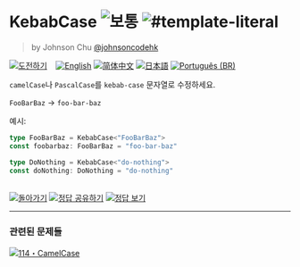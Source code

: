 <!--info-header-start--><h1>KebabCase <img src="https://img.shields.io/badge/-%EB%B3%B4%ED%86%B5-d9901a" alt="보통"/> <img src="https://img.shields.io/badge/-%23template--literal-999" alt="#template-literal"/></h1><blockquote><p>by Johnson Chu <a href="https://github.com/johnsoncodehk" target="_blank">@johnsoncodehk</a></p></blockquote><p><a href="https://tsch.js.org/612/play/ko" target="_blank"><img src="https://img.shields.io/badge/-%EB%8F%84%EC%A0%84%ED%95%98%EA%B8%B0-3178c6?logo=typescript&logoColor=white" alt="도전하기"/></a> &nbsp;&nbsp;&nbsp;<a href="./README.md" target="_blank"><img src="https://img.shields.io/badge/-English-gray" alt="English"/></a>  <a href="./README.zh-CN.md" target="_blank"><img src="https://img.shields.io/badge/-%E7%AE%80%E4%BD%93%E4%B8%AD%E6%96%87-gray" alt="简体中文"/></a>  <a href="./README.ja.md" target="_blank"><img src="https://img.shields.io/badge/-%E6%97%A5%E6%9C%AC%E8%AA%9E-gray" alt="日本語"/></a>  <a href="./README.pt-BR.md" target="_blank"><img src="https://img.shields.io/badge/-Portugu%C3%AAs%20(BR)-gray" alt="Português (BR)"/></a> </p><!--info-header-end-->

`camelCase`나 `PascalCase`를 `kebab-case` 문자열로 수정하세요.

`FooBarBaz` -> `foo-bar-baz`

예시:

```ts
type FooBarBaz = KebabCase<"FooBarBaz">
const foobarbaz: FooBarBaz = "foo-bar-baz"

type DoNothing = KebabCase<"do-nothing">
const doNothing: DoNothing = "do-nothing"
```

<!--info-footer-start--><br><a href="../../README.ko.md" target="_blank"><img src="https://img.shields.io/badge/-%EB%8F%8C%EC%95%84%EA%B0%80%EA%B8%B0-grey" alt="돌아가기"/></a> <a href="https://tsch.js.org/612/answer/ko" target="_blank"><img src="https://img.shields.io/badge/-%EC%A0%95%EB%8B%B5%20%EA%B3%B5%EC%9C%A0%ED%95%98%EA%B8%B0-teal" alt="정답 공유하기"/></a> <a href="https://tsch.js.org/612/solutions" target="_blank"><img src="https://img.shields.io/badge/-%EC%A0%95%EB%8B%B5%20%EB%B3%B4%EA%B8%B0-de5a77?logo=awesome-lists&logoColor=white" alt="정답 보기"/></a> <hr><h3>관련된 문제들</h3><a href="https://github.com/type-challenges/type-challenges/blob/main/questions/00114-hard-camelcase/README.md" target="_blank"><img src="https://img.shields.io/badge/-114%E3%83%BBCamelCase-de3d37" alt="114・CamelCase"/></a> <!--info-footer-end-->
